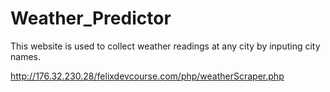 # Weather_Predictor
This website is used to collect weather readings at any city by inputing city names.

http://176.32.230.28/felixdevcourse.com/php/weatherScraper.php
